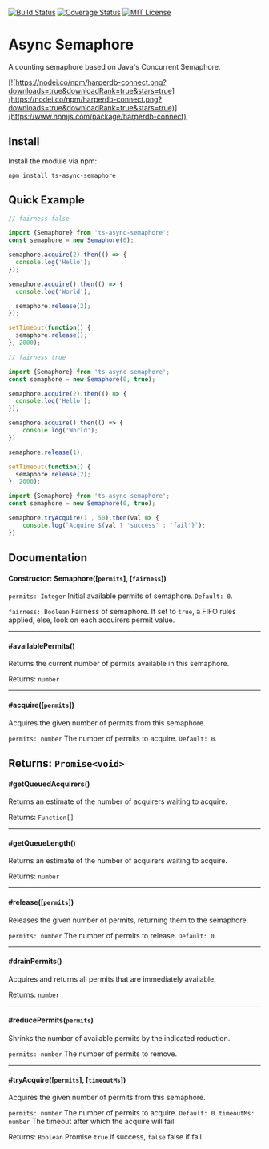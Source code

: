 [![Build Status][build-status-image]][build-status-url]
[![Coverage Status][coverage-image]][coverage-url]
[![MIT License][license-image]][license-url]

# Async Semaphore

A counting semaphore based on Java's Concurrent Semaphore.


[![https://nodei.co/npm/harperdb-connect.png?downloads=true&downloadRank=true&stars=true](https://nodei.co/npm/harperdb-connect.png?downloads=true&downloadRank=true&stars=true)](https://www.npmjs.com/package/harperdb-connect)

## Install

Install the module via npm:

    npm install ts-async-semaphore

## Quick Example

```typescript
// fairness false

import {Semaphore} from 'ts-async-semaphore';
const semaphore = new Semaphore(0);

semaphore.acquire(2).then(() => {
  console.log('Hello');
});

semaphore.acquire().then(() => {
  console.log('World');

  semaphore.release(2);
});

setTimeout(function() {
  semaphore.release();
}, 2000);

```

```typescript
// fairness true

import {Semaphore} from 'ts-async-semaphore';
const semaphore = new Semaphore(0, true);

semaphore.acquire(2).then(() => {
  console.log('Hello');
});

semaphore.acquire().then(() => {
    console.log('World');
})

semaphore.release(1);

setTimeout(function() {
  semaphore.release(2);
}, 2000);

```

```typescript
import {Semaphore} from 'ts-async-semaphore';
const semaphore = new Semaphore(0, true);

semaphore.tryAcquire(1 , 50).then(val => {
    console.log(`Acquire ${val ? 'success' : 'fail'}`);
})

```

## Documentation

#### Constructor: Semaphore([`permits`], [`fairness`])

`permits: Integer` Initial available permits of semaphore. `Default: 0`.

`fairness: Boolean` Fairness of semaphore. If set to `true`, a FIFO rules applied, else, look on each acquirers permit value.

---

#### #availablePermits()

Returns the current number of permits available in this semaphore.

Returns: `number`

---

#### #acquire([`permits`])

Acquires the given number of permits from this semaphore.

`permits: number` The number of permits to acquire. `Default: 0`.

Returns: `Promise<void>`
---

#### #getQueuedAcquirers()

Returns an estimate of the number of acquirers waiting to acquire.

Returns: `Function[]`

---

#### #getQueueLength()

Returns an estimate of the number of acquirers waiting to acquire.

Returns: `number`

---

#### #release([`permits`])

Releases the given number of permits, returning them to the semaphore.

`permits: number` The number of permits to release. `Default: 0`.

---

#### #drainPermits()

Acquires and returns all permits that are immediately available.

Returns: `number`

---

#### #reducePermits(`permits`)

Shrinks the number of available permits by the indicated reduction.

`permits: number` The number of permits to remove.

---

#### #tryAcquire([`permits`], [`timeoutMs`])

Acquires the given number of permits from this semaphore.

`permits: number` The number of permits to acquire. `Default: 0`.
`timeoutMs: number` The timeout after which the acquire will fail

Returns: `Boolean` Promise `true` if success, `false` false if fail

[license-image]: http://img.shields.io/badge/license-MIT-blue.svg?style=flat
[license-url]: LICENSE

[build-status-image]: https://travis-ci.org/Ethan-Arrowood/ts-async-semaphore.svg?branch=master
[build-status-url]: https://travis-ci.org/Ethan-Arrowood/ts-async-semaphore
[coverage-image]: https://coveralls.io/repos/github/Ethan-Arrowood/ts-async-semaphore/badge.svg?branch=master
[coverage-url]: https://coveralls.io/github/Ethan-Arrowood/ts-async-semaphore?branch=master
[npm-url]: https://npmjs.org/package/ts-async-semaphore
[npm-version-image]: http://img.shields.io/npm/v/ts-async-semaphore.svg?style=flat
[npm-downloads-image]: http://img.shields.io/npm/dm/ts-async-semaphore.svg?style=flat
